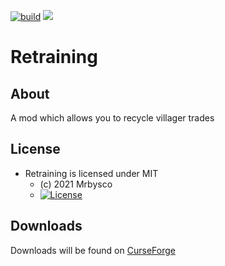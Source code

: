 [![build](https://github.com/Mrbysco/Retraining/actions/workflows/build.yml/badge.svg)](https://github.com/Mrbysco/Retraining/actions/workflows/build.yml) [![](http://cf.way2muchnoise.eu/versions/543209.svg)](https://www.curseforge.com/minecraft/mc-mods/retraining)

# Retraining #

## About ##
A mod which allows you to recycle villager trades

## License ##
* Retraining is licensed under MIT
  - (c) 2021 Mrbysco
  - [![License](https://img.shields.io/badge/License-MIT-red.svg?style=flat)](http://opensource.org/licenses/MIT)

## Downloads ##
Downloads will be found on [CurseForge](https://www.curseforge.com/minecraft/mc-mods/retraining)
